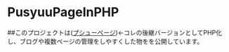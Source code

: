 # PusyuuPageInPHP

##このプロジェクトは(<a href="https://github.com/PusyuuOfficial/WebSite">プシューページ</a>)←コレの後継バージョンとしてPHP化し、ブログや複数ページの管理をしやすくした物をを公開しています。
